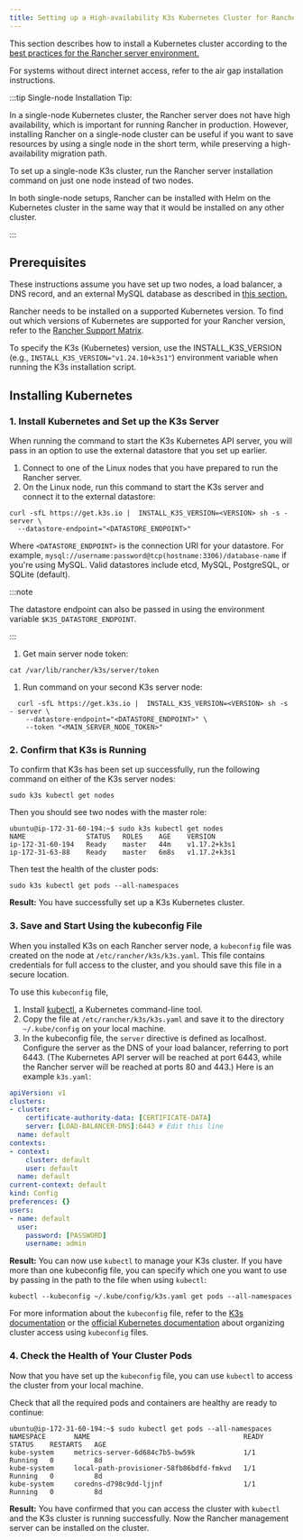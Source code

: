 ```yaml
---
title: Setting up a High-availability K3s Kubernetes Cluster for Rancher
---
```


This section describes how to install a Kubernetes cluster according to the [best practices for the Rancher server environment.](../../../reference-guides/rancher-manager-architecture/architecture-recommendations.md#environment-for-kubernetes-installations)

For systems without direct internet access, refer to the air gap installation instructions.

:::tip Single-node Installation Tip:

In a single-node Kubernetes cluster, the Rancher server does not have high availability, which is important for running Rancher in production. However, installing Rancher on a single-node cluster can be useful if you want to save resources by using a single node in the short term, while preserving a high-availability migration path.

To set up a single-node K3s cluster, run the Rancher server installation command on just one node instead of two nodes.

In both single-node setups, Rancher can be installed with Helm on the Kubernetes cluster in the same way that it would be installed on any other cluster.

:::

## Prerequisites

These instructions assume you have set up two nodes, a load balancer, a DNS record, and an external MySQL database as described in [this section.](../infrastructure-setup/ha-k3s-kubernetes-cluster.md)

Rancher needs to be installed on a supported Kubernetes version. To find out which versions of Kubernetes are supported for your Rancher version, refer to the [Rancher Support Matrix](https://rancher.com/support-maintenance-terms/).

To specify the K3s (Kubernetes) version, use the INSTALL_K3S_VERSION (e.g., `INSTALL_K3S_VERSION="v1.24.10+k3s1"`) environment variable when running the K3s installation script.

## Installing Kubernetes

### 1. Install Kubernetes and Set up the K3s Server

When running the command to start the K3s Kubernetes API server, you will pass in an option to use the external datastore that you set up earlier.

1. Connect to one of the Linux nodes that you have prepared to run the Rancher server.
1. On the Linux node, run this command to start the K3s server and connect it to the external datastore:
  ```
  curl -sfL https://get.k3s.io |  INSTALL_K3S_VERSION=<VERSION> sh -s - server \
    --datastore-endpoint="<DATASTORE_ENDPOINT>"
  ```

  Where `<DATASTORE_ENDPOINT>` is the connection URI for your datastore. For example, `mysql://username:password@tcp(hostname:3306)/database-name` if you're using MySQL. Valid datastores include  etcd, MySQL, PostgreSQL, or SQLite (default).

  :::note

  The datastore endpoint can also be passed in using the environment variable `$K3S_DATASTORE_ENDPOINT`.

  :::

1. Get main server node token:
  ```
  cat /var/lib/rancher/k3s/server/token
  ```

1. Run command on your second K3s server node:
  ```
    curl -sfL https://get.k3s.io |  INSTALL_K3S_VERSION=<VERSION> sh -s - server \
      --datastore-endpoint="<DATASTORE_ENDPOINT>" \
      --token "<MAIN_SERVER_NODE_TOKEN>"
  ```

### 2. Confirm that K3s is Running

To confirm that K3s has been set up successfully, run the following command on either of the K3s server nodes:
```
sudo k3s kubectl get nodes
```

Then you should see two nodes with the master role:
```
ubuntu@ip-172-31-60-194:~$ sudo k3s kubectl get nodes
NAME               STATUS   ROLES    AGE    VERSION
ip-172-31-60-194   Ready    master   44m    v1.17.2+k3s1
ip-172-31-63-88    Ready    master   6m8s   v1.17.2+k3s1
```

Then test the health of the cluster pods:
```
sudo k3s kubectl get pods --all-namespaces
```

**Result:** You have successfully set up a K3s Kubernetes cluster.

### 3. Save and Start Using the kubeconfig File

When you installed K3s on each Rancher server node, a `kubeconfig` file was created on the node at `/etc/rancher/k3s/k3s.yaml`. This file contains credentials for full access to the cluster, and you should save this file in a secure location.

To use this `kubeconfig` file,

1. Install [kubectl,](https://kubernetes.io/docs/tasks/tools/install-kubectl/#install-kubectl) a Kubernetes command-line tool.
2. Copy the file at `/etc/rancher/k3s/k3s.yaml` and save it to the directory `~/.kube/config` on your local machine.
3. In the kubeconfig file, the `server` directive is defined as localhost. Configure the server as the DNS of your load balancer, referring to port 6443. (The Kubernetes API server will be reached at port 6443, while the Rancher server will be reached at ports 80 and 443.) Here is an example `k3s.yaml`:

```yml
apiVersion: v1
clusters:
- cluster:
    certificate-authority-data: [CERTIFICATE-DATA]
    server: [LOAD-BALANCER-DNS]:6443 # Edit this line
  name: default
contexts:
- context:
    cluster: default
    user: default
  name: default
current-context: default
kind: Config
preferences: {}
users:
- name: default
  user:
    password: [PASSWORD]
    username: admin
```

**Result:** You can now use `kubectl` to manage your K3s cluster. If you have more than one kubeconfig file, you can specify which one you want to use by passing in the path to the file when using `kubectl`:

```
kubectl --kubeconfig ~/.kube/config/k3s.yaml get pods --all-namespaces
```

For more information about the `kubeconfig` file, refer to the [K3s documentation](https://rancher.com/docs/k3s/latest/en/cluster-access/) or the [official Kubernetes documentation](https://kubernetes.io/docs/concepts/configuration/organize-cluster-access-kubeconfig/) about organizing cluster access using `kubeconfig` files.

### 4. Check the Health of Your Cluster Pods

Now that you have set up the `kubeconfig` file, you can use `kubectl` to access the cluster from your local machine.

Check that all the required pods and containers are healthy are ready to continue:

```
ubuntu@ip-172-31-60-194:~$ sudo kubectl get pods --all-namespaces
NAMESPACE       NAME                                      READY   STATUS    RESTARTS   AGE
kube-system     metrics-server-6d684c7b5-bw59k            1/1     Running   0          8d
kube-system     local-path-provisioner-58fb86bdfd-fmkvd   1/1     Running   0          8d
kube-system     coredns-d798c9dd-ljjnf                    1/1     Running   0          8d
```

**Result:** You have confirmed that you can access the cluster with `kubectl` and the K3s cluster is running successfully. Now the Rancher management server can be installed on the cluster.

